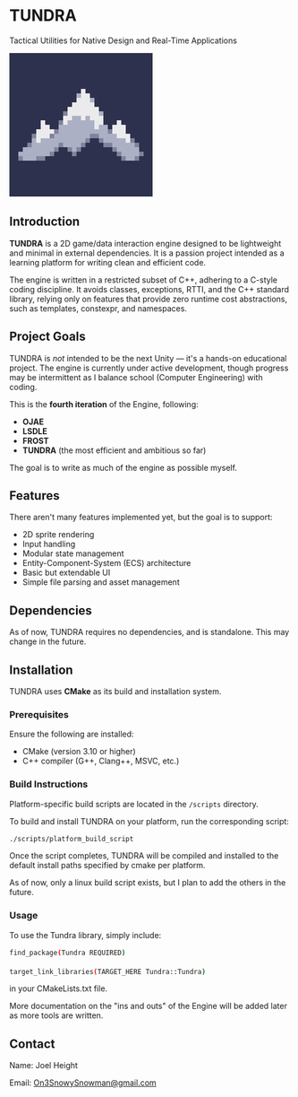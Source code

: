 
# TUNDRA 

Tactical Utilities for Native Design and Real-Time Applications

![TUNDRA icon](assets/TUNDRA_Icon.png)

## Introduction

**TUNDRA** is a 2D game/data interaction engine designed to be lightweight and 
minimal in external dependencies. It is a passion project intended as a learning 
platform for writing clean and efficient code.

The engine is written in a restricted subset of C++, adhering to a C-style 
coding discipline. It avoids classes, exceptions, RTTI, and the C++ standard 
library, relying only on features that provide zero runtime cost abstractions, 
such as templates, constexpr, and namespaces.

## Project Goals

TUNDRA is *not* intended to be the next Unity — it's a hands-on educational 
project. The engine is currently under active development, though progress may 
be intermittent as I balance school (Computer Engineering) with coding.

This is the **fourth iteration** of the Engine, following:
- **OJAE**
- **LSDLE**
- **FROST**
- **TUNDRA** (the most efficient and ambitious so far)

The goal is to write as much of the engine as possible myself.

## Features
 
There aren't many features implemented yet, but the goal is to support:

- 2D sprite rendering
- Input handling
- Modular state management
- Entity-Component-System (ECS) architecture
- Basic but extendable UI
- Simple file parsing and asset management

## Dependencies

As of now, TUNDRA requires no dependencies, and is standalone. This may change 
in the future. 

## Installation 

TUNDRA uses **CMake** as its build and installation system.

### Prerequisites

Ensure the following are installed:

- CMake (version 3.10 or higher)
- C++ compiler (G++, Clang++, MSVC, etc.)

### Build Instructions

Platform-specific build scripts are located in the `/scripts` directory.

To build and install TUNDRA on your platform, run the corresponding script:

```bash
./scripts/platform_build_script
```

Once the script completes, TUNDRA will be compiled and installed to the default
install paths specified by cmake per platform.

As of now, only a linux build script exists, but I plan to add the others in 
the future.

### Usage 

To use the Tundra library, simply include:

```bash
find_package(Tundra REQUIRED)

target_link_libraries(TARGET_HERE Tundra::Tundra)
```

in your CMakeLists.txt file.

More documentation on the "ins and outs" of the Engine will be added later as 
more tools are written.

## Contact 

Name: Joel Height

Email: On3SnowySnowman@gmail.com
